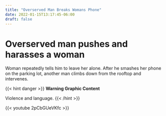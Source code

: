 ```yaml
---
title: "Overserved Man Breaks Womans Phone"
date: 2022-01-15T13:17:45-06:00
draft: false
---
```


# Overserved man pushes and harasses a woman 

Woman repeatedly tells him to leave her alone. After he smashes her phone on the parking lot, another man climbs down from the rooftop and intervenes. 

{{< hint danger >}}
**Warning Graphic Content**

Violence and language.
{{< /hint >}}

{{< youtube 2pCbGUeVKfc >}}
